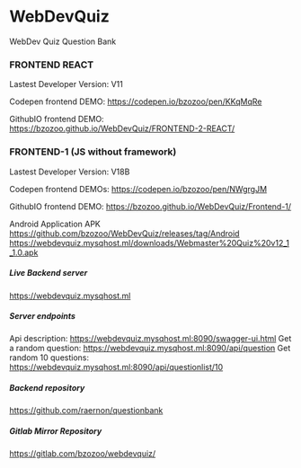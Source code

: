 # WebDevQuiz
WebDev Quiz Question Bank


### FRONTEND REACT
Lastest Developer Version: V11

Codepen frontend DEMO:
https://codepen.io/bzozoo/pen/KKqMqRe

GithubIO frontend DEMO:
https://bzozoo.github.io/WebDevQuiz/FRONTEND-2-REACT/

### FRONTEND-1 (JS without framework)  
Lastest Developer Version: V18B

Codepen frontend DEMOs:
https://codepen.io/bzozoo/pen/NWgrgJM

GithubIO frontend DEMO:
https://bzozoo.github.io/WebDevQuiz/Frontend-1/

Android Application APK
https://github.com/bzozoo/WebDevQuiz/releases/tag/Android
https://webdevquiz.mysqhost.ml/downloads/Webmaster%20Quiz%20v12_1_1.0.apk

##### Live Backend server
https://webdevquiz.mysqhost.ml

##### Server endpoints
Api description:
https://webdevquiz.mysqhost.ml:8090/swagger-ui.html
Get a random question:
https://webdevquiz.mysqhost.ml:8090/api/question
Get random 10 questions:
https://webdevquiz.mysqhost.ml:8090/api/questionlist/10

##### Backend repository
https://github.com/raernon/questionbank

##### Gitlab Mirror Repository
https://gitlab.com/bzozoo/webdevquiz/
